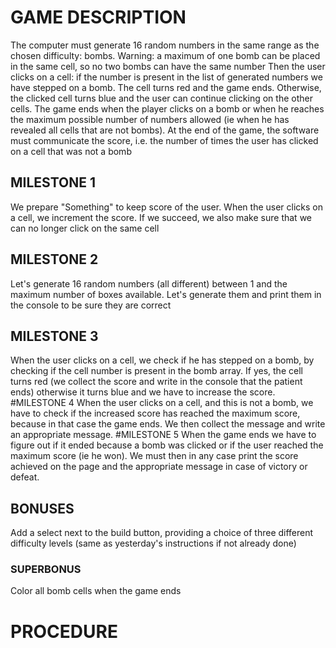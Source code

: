 # GAME DESCRIPTION

The computer must generate 16 random numbers in the same range as the chosen difficulty: bombs. Warning: a maximum of one bomb can be placed in the same cell, so no two bombs can have the same number
Then the user clicks on a cell: if the number is present in the list of generated numbers we have stepped on a bomb. The cell turns red and the game ends. Otherwise, the clicked cell turns blue and the user can continue clicking on the other cells.
The game ends when the player clicks on a bomb or when he reaches the maximum possible number of numbers allowed (ie when he has revealed all cells that are not bombs).
At the end of the game, the software must communicate the score, i.e. the number of times the user has clicked on a cell that was not a bomb

## MILESTONE 1

We prepare "Something" to keep score of the user.
When the user clicks on a cell, we increment the score.
If we succeed, we also make sure that we can no longer click on the same cell

## MILESTONE 2

Let's generate 16 random numbers (all different) between 1 and the maximum number of boxes available.
Let's generate them and print them in the console to be sure they are correct

## MILESTONE 3

When the user clicks on a cell, we check if he has stepped on a bomb, by checking if the cell number is present in the bomb array.
If yes, the cell turns red (we collect the score and write in the console that the patient ends) otherwise it turns blue and we have to increase the score.
#MILESTONE 4
When the user clicks on a cell, and this is not a bomb, we have to check if the increased score has reached the maximum score, because in that case the game ends. We then collect the message and write an appropriate message.
#MILESTONE 5
When the game ends we have to figure out if it ended because a bomb was clicked or if the user reached the maximum score (ie he won). We must then in any case print the score achieved on the page and the appropriate message in case of victory or defeat.

## BONUSES

Add a select next to the build button, providing a choice of three different difficulty levels (same as yesterday's instructions if not already done)

### SUPERBONUS

Color all bomb cells when the game ends

# PROCEDURE
